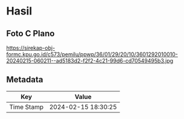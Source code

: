 # Hasil

## Foto C Plano

https://sirekap-obj-formc.kpu.go.id/c573/pemilu/ppwp/36/01/29/20/10/3601292010010-20240215-060211--ad5183d2-f2f2-4c21-99d6-cd70549495b3.jpg


## Metadata

| Key        | Value               |
| ---------- | ------------------- |
| Time Stamp | 2024-02-15 18:30:25 |



